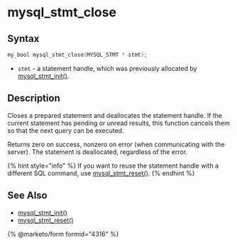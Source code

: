 # mysql\_stmt\_close

## Syntax

```c
my_bool mysql_stmt_close(MYSQL_STMT * stmt);
```

* `stmt` - a statement handle, which was previously allocated by [mysql\_stmt\_init()](mysql_stmt_init.md).

## Description

Closes a prepared statement and deallocates the statement handle. If the current statement has pending or unread results, this function cancels them so that the next query can be executed.

Returns zero on success, nonzero on error (when communicating with the server). The statement is deallocated, regardless of the error.

{% hint style="info" %}
If you want to reuse the statement handle with a different SQL command, use [mysql\_stmt\_reset()](mysql_stmt_reset.md).
{% endhint %}

## See Also

* [mysql\_stmt\_init()](mysql_stmt_init.md)
* [mysql\_stmt\_reset()](mysql_stmt_reset.md)

{% @marketo/form formid="4316" %}
